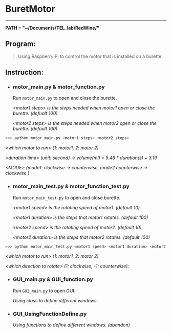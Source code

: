 # **BuretMotor** #

***

**PATH = "~/Documents/TEL_lab/RedWine/"**

## **Program:** ##

> Using Raspberry Pi to control the motor that is installed on a burette. 

## **Instruction:** ##

- ### motor_main.py & motor_function.py ### 

   Run `motor_main.py` to open and close the burette. 
    
     *\<motor1 steps> is the steps needed when motor1 open or close the burette. (defualt 100)* 
     
     *\<motor2 steps> is the steps needed when motor2 open or close the burette. (default 100)* 
     
     
``` python
>>> python motor_main.py <motor1 steps> <motor2 steps>
```
    
   *\<which motor to run> (1: motor1, 2: motor 2)* 
     
   *\<duration time> (unit: second) -> volume(ml) = 5.46 \* duration(s) + 3.19* 
     
   *\<MODE> (mode1: clockwise -> counterwise, mode2 counterwise -> clockwise )* 
    
- ### motor_main_test.py & motor_function_test.py ###

    Run `motor_main_test.py` to open and close burette.  
     
     *\<motor1 speed> is the rotating speed of motor1. (default 10)* 
     
     *\<motor1 duration> is the steps that motor1 rotates. (default 100)* 
     
     *\<motor2 speed> is the rotating speed of motor2. (default 10)* 
     
     *\<motor2 duration> is the steps that motor2 rotates. (default 100)* 
    
     
``` python
>>> python motor_main_test.py <motor1 speed> <motor1 duration> <motor2 speed> <motor2 duration>
```
    
   *\<which motor to run> (1: motor1, 2: motor 2)* 
     
   *\<which direction to rotate> (1: clockwise, -1: counterwise):* 
   
- ### GUI_main.py & GUI_function.py ### 

   Run `GUI_main.py` to open GUI. 
    
     *Using class to define different windows.*

- ### GUI_UsingFunctionDefine.py ###  
    
     *Using functions to define different windows. (abandon)*    
    
    
